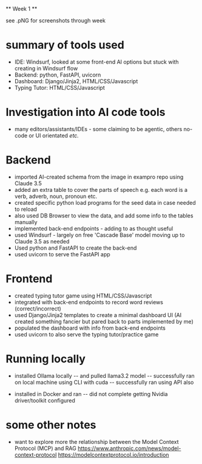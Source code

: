 ** Week 1 **

see .pNG for screenshots through week

# summary of tools used
- IDE: Windsurf, looked at some front-end AI options but stuck with creating in Windsurf flow
- Backend: python, FastAPI, uvicorn
- Dashboard: Django/Jinja2, HTML/CSS/Javascript
- Typing Tutor: HTML/CSS/Javascript

# Investigation into AI code tools
- many editors/assistants/IDEs - some claiming to be agentic, others no-code or UI orientated _etc._

# Backend
- imported AI-created schema from the image in exampro repo using Claude 3.5
- added an extra table to cover the parts of speech e.g. each word is a verb, adverb, noun, pronoun etc.
- created specific python load programs for the seed data in case needed to reload
- also used DB Browser to view the data, and add some info to the tables manually
- implemented back-end endpoints - adding to as thought useful
- used Windsurf - largely on free 'Cascade Base' model moving up to Claude 3.5 as needed
- Used python and FastAPI to create the back-end
- used uvicorn to serve the FastAPI app

# Frontend
- created typing tutor game using HTML/CSS/Javascript   
- integrated with back-end endpoints to record word reviews (correct/incorrect)
- used Django/Jinja2 templates to create a minimal dashboard UI (AI created something fancier but pared back to parts implemented by me) 
- populated the dashboard with info from back-end endpoints
- used uvicorn to also serve the typing tutor/practice game 

# Running locally
- installed Ollama locally
--  and pulled llama3.2 model
-- successfully ran on local machine using CLI with cuda
-- successfully ran using API also

- installed in Docker and ran
-- did not complete getting Nvidia driver/toolkit configured


# some other notes
- want to explore more the relationship between the Model Context Protocol (MCP) and RAG
https://www.anthropic.com/news/model-context-protocol
https://modelcontextprotocol.io/introduction